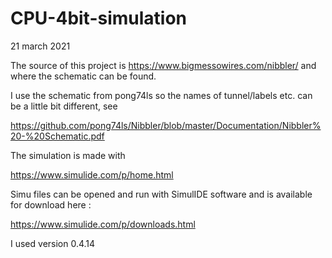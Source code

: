 # CPU-4bit-simulation
21 march 2021

The source of this project is https://www.bigmessowires.com/nibbler/ and where the schematic can be found. 

I use the schematic from pong74ls so the names of tunnel/labels etc. can be a little bit different, see 

https://github.com/pong74ls/Nibbler/blob/master/Documentation/Nibbler%20-%20Schematic.pdf

The simulation is made with 

https://www.simulide.com/p/home.html

Simu files can be opened and run with SimulIDE software and is available for download here :

https://www.simulide.com/p/downloads.html

I used version 0.4.14


